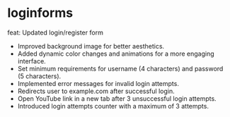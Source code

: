 # loginforms

feat: Updated login/register form

- Improved background image for better aesthetics.
- Added dynamic color changes and animations for a more engaging interface.
- Set minimum requirements for username (4 characters) and password (5 characters).
- Implemented error messages for invalid login attempts.
- Redirects user to example.com after successful login.
- Open YouTube link in a new tab after 3 unsuccessful login attempts.
- Introduced login attempts counter with a maximum of 3 attempts.

